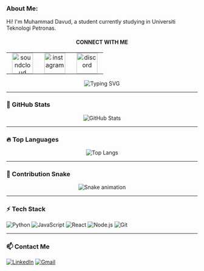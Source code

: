 ### About Me:  

Hi! I'm Muhammad Davud, a student currently studying in Universiti Teknologi Petronas. 
<h4 align="center">CONNECT WITH ME</h4>
<table align="center">
  <tr>
    <td align="center" style="padding: 0 15px;">
      <a href='https://soundcloud.com/dav_thefifth'>
        <img src="https://media.discordapp.net/attachments/1350480865121275947/1382260282818166784/145809.png?ex=684a81b4&is=68493034&hm=840f45384a1a95537bd0d83c9909e915aded4d48bda13a496c81086641033e00&=&format=webp&quality=lossless&width=640&height=640" title="soundcloud" alt="soundcloud" width="55" height="55"/>
      </a>
    </td>
    <td align="center" style="padding: 0 15px;">
      <a href="https://www.instagram.com/davud_razip/">
        <img src="https://upload.wikimedia.org/wikipedia/commons/thumb/e/e7/Instagram_logo_2016.svg/2048px-Instagram_logo_2016.svg.png" title="Instagram" alt="instagram" width="55" height="55"/>
      </a>
    </td>
    <td align="center" style="padding: 0 15px;">
      <a href="https://discord.com/users/1039761777505882163/">
        <img src="https://www.svgrepo.com/show/353655/discord-icon.svg" title="discord" alt="discord" width="55" height="55"/>
      </a>
    </td>
  </tr>
</table>


<p align="center">
  <img src="https://readme-typing-svg.herokuapp.com?font=Fira+Code&duration=3000&pause=1000&color=00FFAD&center=true&vCenter=true&width=435&lines=Hi+there!+I'm+dav3rd+%F0%9F%91%8B;Welcome+to+my+GitHub!;I+love+coding+%F0%9F%92%BB" alt="Typing SVG" />
</p>

---

### 🧠 GitHub Stats

<p align="center">
  <img src="https://github-readme-stats.vercel.app/api?username=dav3rd&show_icons=true&theme=radical" alt="GitHub Stats" />
</p>

---

### 🔥 Top Languages

<p align="center">
  <img src="https://github-readme-stats.vercel.app/api/top-langs/?username=dav3rd&layout=compact&theme=radical" alt="Top Langs" />
</p>

---

### 🐍 Contribution Snake

<p align="center">
  <img src="https://github.com/dav3rd/dav3rd/raw/output/github-contribution-grid-snake.svg" alt="Snake animation" />
</p>

---

### ⚡ Tech Stack

![Python](https://img.shields.io/badge/Python-3776AB?style=flat&logo=python&logoColor=white)
![JavaScript](https://img.shields.io/badge/JavaScript-F7DF1E?style=flat&logo=javascript&logoColor=black)
![React](https://img.shields.io/badge/React-20232A?style=flat&logo=react&logoColor=61DAFB)
![Node.js](https://img.shields.io/badge/Node.js-339933?style=flat&logo=nodedotjs&logoColor=white)
![Git](https://img.shields.io/badge/Git-F05032?style=flat&logo=git&logoColor=white)

---

### 📫 Contact Me

[![LinkedIn](https://img.shields.io/badge/LinkedIn-blue?style=flat&logo=linkedin)](https://linkedin.com/in/YourUsername)
[![Gmail](https://img.shields.io/badge/Gmail-D14836?style=flat&logo=gmail&logoColor=white)](mailto:your.email@example.com)

